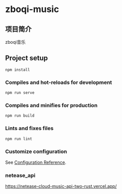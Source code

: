 # zboqi-music

## 项目简介

zboqi音乐



## Project setup
```
npm install
```

### Compiles and hot-reloads for development
```
npm run serve
```

### Compiles and minifies for production
```
npm run build
```

### Lints and fixes files
```
npm run lint
```

### Customize configuration
See [Configuration Reference](https://cli.vuejs.org/config/).

### netease_api
https://netease-cloud-music-api-two-rust.vercel.app/

